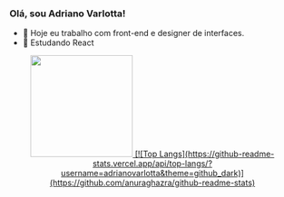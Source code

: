 ### Olá, sou Adriano Varlotta!

- 🔭 Hoje eu trabalho com front-end e designer de interfaces.
- 🌱 Estudando React 

<div align="center">
  <a href="https://github.com/adrianovarlotta">
  <img height="180em" src="https://github-readme-stats.vercel.app/api?username=adrianovarlotta&show_icons=true&theme=github_dark&include_all_commits=true&count_private=true"/>
  [![Top Langs](https://github-readme-stats.vercel.app/api/top-langs/?username=adrianovarlotta&theme=github_dark)](https://github.com/anuraghazra/github-readme-stats)
</div>
